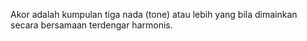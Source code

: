 Akor adalah kumpulan tiga nada (tone) atau lebih yang bila dimainkan secara bersamaan terdengar harmonis.